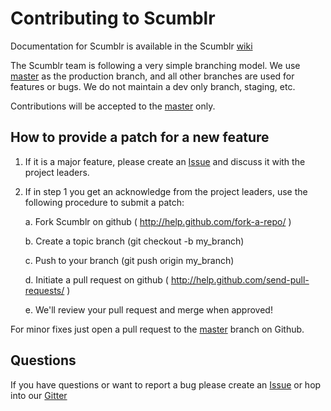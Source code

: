 # Contributing to Scumblr

Documentation for Scumblr is available in the Scumblr [wiki]( https://github.com/Netflix/Scumblr/wiki )

The Scumblr team is following a very simple branching model.  We use [master](https://github.com/Netflix/Scumblr/tree/master) as the production branch, and all other branches are used for features or bugs.  We do not maintain a dev only branch, staging, etc.  

Contributions will be accepted to the [master](https://github.com/Netflix/dynomite-manager/tree/dev) only.

## How to provide a patch for a new feature

1. If it is a major feature, please create an [Issue]( https://github.com/Netflix/Scumblr/issues ) and discuss it with the project leaders. 

2. If in step 1 you get an acknowledge from the project leaders, use the
   following procedure to submit a patch:

    a. Fork Scumblr on github ( http://help.github.com/fork-a-repo/ )

    b. Create a topic branch (git checkout -b my_branch)

    c. Push to your branch (git push origin my_branch)

    d. Initiate a pull request on github ( http://help.github.com/send-pull-requests/ )

    e. We'll review your pull request and merge when approved!

For minor fixes just open a pull request to the [master]( https://github.com/Netflix/Scumblr/tree/master ) branch on Github.

## Questions

If you have questions or want to report a bug please create an [Issue]( https://github.com/Netflix/Scumblr/issues) or hop into our [Gitter](https://gitter.im/Netflix/Scumblr)

